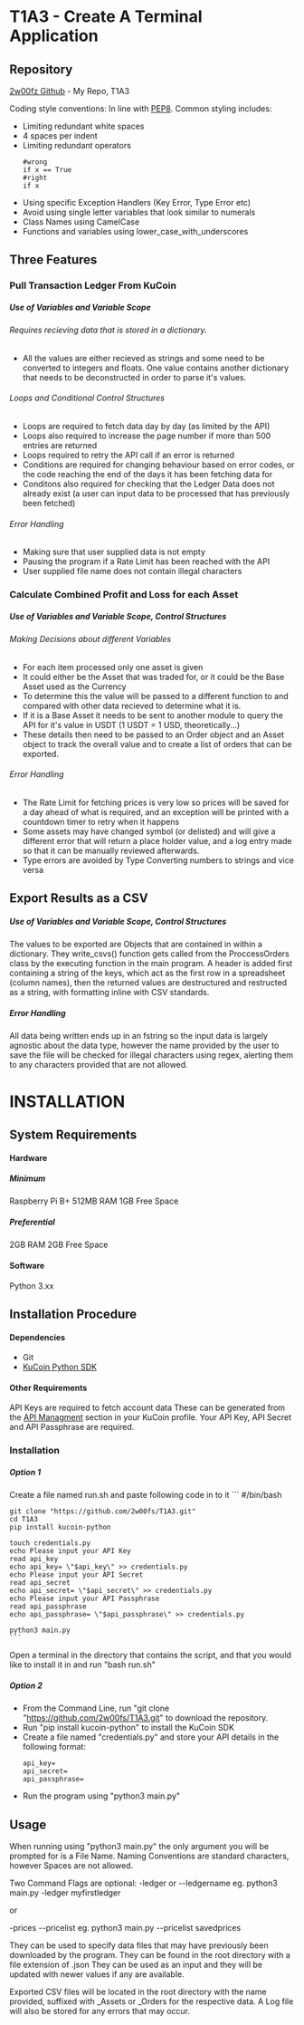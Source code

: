 # T1A3 - Create A Terminal Application

## Repository
[2w00fz Github](https://github.com/2w00fs/T1A3) - My Repo, T1A3

Coding style conventions:
In line with [PEP8](https://peps.python.org/pep-0008/).
Common styling includes:
- Limiting redundant white spaces
- 4 spaces per indent
- Limiting redundant operators
    ```
    #wrong
    if x == True
    #right
    if x
    ```
- Using specific Exception Handlers (Key Error, Type Error etc)
- Avoid using single letter variables that look similar to numerals
- Class Names using CamelCase
- Functions and variables using lower_case_with_underscores

## Three Features
### Pull Transaction Ledger From KuCoin
##### Use of Variables and Variable Scope
###### Requires recieving data that is stored in a dictionary.
- All the values are either recieved as strings and some need to be converted to integers and floats. One value contains another dictionary that needs to be deconstructed in order to parse it's values.

###### Loops and Conditional Control Structures
- Loops are required to fetch data day by day (as limited by the API)
- Loops also required to increase the page number if more than 500 entries are returned
- Loops required to retry the API call if an error is returned
- Conditions are required for changing behaviour based on error codes, or the code reaching the end of the days it has been fetching data for
- Conditons also required for checking that the Ledger Data does not already exist (a user can input data to be processed that has previously been fetched)

###### Error Handling
- Making sure that user supplied data is not empty
- Pausing the program if a Rate Limit has been reached with the API
- User supplied file name does not contain illegal characters

### Calculate Combined Profit and Loss for each Asset
##### Use of Variables and Variable Scope, Control Structures
###### Making Decisions about different Variables
- For each item processed only one asset is given
- It could either be the Asset that was traded for, or it could be the Base Asset used as the Currency
- To determine this the value will be passed to a different function to and compared with other data recieved to determine what it is.
- If it is a Base Asset it needs to be sent to another module to query the API for it's value in USDT (1 USDT = 1 USD, theoretically...)
- These details then need to be passed to an Order object and an Asset object to track the overall value and to create a list of orders that can be exported.

###### Error Handling
- The Rate Limit for fetching prices is very low so prices will be saved for a day ahead of what is required, and an exception will be printed with a countdown timer to retry when it happens
- Some assets may have changed symbol (or delisted) and will give a different error that will return a place holder value, and a log entry made so that it can be manually reviewed afterwards.
- Type errors are avoided by Type Converting numbers to strings and vice versa

## Export Results as a CSV
##### Use of Variables and Variable Scope, Control Structures
The values to be exported are Objects that are contained in within a dictionary. They write_csvs() function gets called from the ProccessOrders class by the executing function in the main program. A header is added first containing a string of the keys, which act as the first row in a spreadsheet (column names), then the returned values are destructured and restructed as a string, with formatting inline with CSV standards.
##### Error Handling
All data being written ends up in an fstring so the input data is largely agnostic about the data type, however the name provided by the user to save the file will be checked for illegal characters using regex, alerting them to any characters provided that are not allowed.

# INSTALLATION
## System Requirements
#### Hardware
##### Minimum
Raspberry Pi B+
512MB RAM
1GB Free Space
##### Preferential
2GB RAM
2GB Free Space

#### Software
Python 3.xx

## Installation Procedure
#### Dependencies
- Git
- [KuCoin Python SDK](https://github.com/Kucoin/kucoin-python-sdk)

#### Other Requirements
API Keys are required to fetch account data
These can be generated from the [API Managment](https://www.kucoin.com/account/api?spm=kcWeb.B1assets.person.8) section in your KuCoin profile.
Your API Key, API Secret and API Passphrase are required.

### Installation
##### Option 1
Create a file named run.sh and paste following code in to it
    ```
    #/bin/bash

    git clone "https://github.com/2w00fs/T1A3.git"
    cd T1A3
    pip install kucoin-python

    touch credentials.py
    echo Please input your API Key
    read api_key
    echo api_key= \"$api_key\" >> credentials.py
    echo Please input your API Secret
    read api_secret
    echo api_secret= \"$api_secret\" >> credentials.py
    echo Please input your API Passphrase
    read api_passphrase
    echo api_passphrase= \"$api_passphrase\" >> credentials.py

    python3 main.py
    ```
Open a terminal in the directory that contains the script, and that you would like to install it in and run "bash run.sh"
##### Option 2
- From the Command Line, run "git clone "https://github.com/2w00fs/T1A3.git" to download the repository.
- Run "pip install kucoin-python" to install the KuCoin SDK
- Create a file named "credentials.py" and store your API details in the following format:
    ```
    api_key=
    api_secret=
    api_passphrase=
    ```
- Run the program using "python3 main.py"

## Usage

When running using "python3 main.py" the only argument you will be prompted for is a File Name.
Naming Conventions are standard characters, however Spaces are not allowed.

Two Command Flags are optional:
-ledger or --ledgername
eg. python3 main.py -ledger myfirstledger

or

-prices --pricelist
eg. python3 main.py --pricelist savedprices

They can be used to specify data files that may have previously been downloaded by the program.
They can be found in the root directory with a file extension of .json
They can be used as an input and they will be updated with newer values if any are available.

Exported CSV files will be located in the root directory with the name provided, suffixed with _Assets or _Orders for the respective data.
A Log file will also be stored for any errors that may occur.